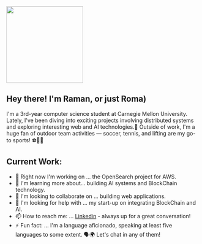 <img src="https://gifdb.com/images/high/pusheen-cat-hi-tf05i7kbahvozz53.gif" width="200">


## Hey there! I'm Raman, or just Roma)

I'm a 3rd-year computer science student at Carnegie Mellon University. Lately, I've been diving into exciting projects involving distributed systems and exploring interesting web and AI technologies.🚀
Outside of work, I'm a huge fan of outdoor team activities — soccer, tennis, and lifting are my go-to sports! ⚽🎾💪


## Current Work:
- 🔭 Right now I'm working on ... the OpenSearch project for AWS.
- 🌱 I'm learning more about... building AI systems and BlockChain technology.
- 👯 I'm looking to collaborate on ... building web applications.
- 🤔 I'm looking for help with ... my start-up on integrating BlockChain and AI.
- 📫 How to reach me: ... [Linkedin](https://linkedin.com/in/rsaparkh) - always up for a great conversation!
- ⚡  Fun fact: ...  I'm a language aficionado, speaking at least five languages to some extent. 🗣️🌍 Let's chat in any of them!
